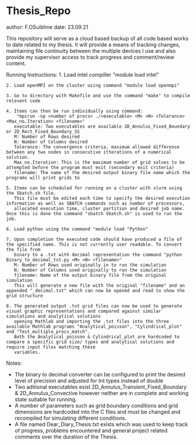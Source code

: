 # Thesis_Repo
author: 	F.OSuibhne
date:		23.09.21

This repository will serve as a cloud based backup of all code based works to date related to my thesis. It will provide a means of tracking changes,
maintaining file continuity between the multiple devices I use and also provide my supervisor access to track progress and comment/review content.

Running Instructions:
	1. Load intel compiller "module load intel"
	
	2. Load openMPI on the cluster using command "module load openmpi"
	
	3. Go to directory with Makefile and use the command "make" to compile relevent code
	
	4. Items can then be run individually using command:
		"mpirun -np <number of procs> ./<executable> <M> <N> <Tolerance> <Max_no.Iteration> <filename>"
	   executable: Two executables are available 2D_Annulus_Fixed_Boundary or 2D_Rect_Fixed_Boundary_SS
	   M: Number of Rows desired
	   N: Number of Columns desired
	   Tolerance: The convergence criteria, maximum allowed difference between any two nodes in consecutive itterations of a numerical solution.
	   Max_no.Iteration: This is the maximum number of grid solves to be attempted before the program must exit (secondary exit criteria) 
	   filename: The name of the desired output binary file name which the programs will print grids to
	
	5. Items can be scheduled for running on a cluster with slurm using the Sbatch.sh file.
	   This file must be edited each time to specify the desired execution information as well as SBATCH commands such as number of processors,
	   allocated execution time, cluster partition and desired job name. Once this is done the command "sbatch Sbatch.sh" is used to run the job.
	
	6. Load python using the command "module load "Python"

	7. Upon completion the executed code should have produced a file of the specified name. This is not currently user readable. To convert the file from 
	   binary to a .txt with decimal representation the command "python Binary_to_decimal_txt.py <M> <N> <filename>"
	   M: Number of Rows used originally in to run the simulation
	   N: Number of Columns used originally to run the simulation
	   filename: Name of the output binary file from the original simulation
	   This will generate a new file with the original "filename" and an appended "_decimal.txt" which can now be opened and read to show the grid structure
	
	8. The generated output .txt grid files can now be used to generate visual graphic representations and compared against similar simulations and analytical solutions
	   opening Mathlab and importing the .txt files into the three available Mathlab programs "Analytical_poisson", "Cylindrical_plot" and "Test_multiple_procs_match". 
	   Both the Analytical_poisson & Cylindrical_plot are hardcoded to compare a specific grid size/ types and analytical solutions and require input files matching these
	   variables.  
Notes:	 
- The binary to decimal converter can be configured to print the desired level of precision and adjusted for Int types instead of double
- Two aditional executables exist 2D_Annulus_Transient_Fixed_Boundary & 2D_Annulus_Convective however neither are in complete and working state suitable for running.
- A number of parameters such as grid boundary conditions and grid dimensions are hardcoded into the C files and must be changed and recompiled for simulating different conditions.
- A file named Dear_Diary_Thesis.txt exists which was used to keep track of progress, problems encountered and general project related comments over the duration of the Thesis.   
